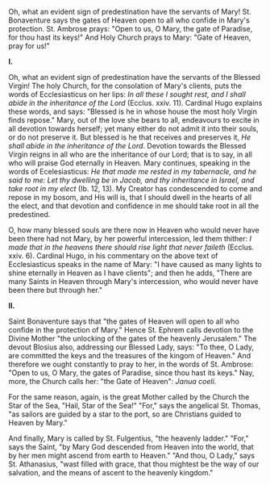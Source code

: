 
Oh, what an evident sign of predestination have the servants of Mary! St. Bonaventure says the gates of Heaven open to all who confide in Mary\'s protection. St. Ambrose prays: \"Open to us, O Mary, the gate of Paradise, for thou hast its keys!\" And Holy Church prays to Mary: \"Gate of Heaven, pray for us!\"

**I\.**

Oh, what an evident sign of predestination have the servants of the Blessed Virgin! The holy Church, for the consolation of Mary\'s clients, puts the words of Ecclesiasticus on her lips: *In all these I sought rest, and I shall abide in the inheritance of the Lord* (Ecclus. xxiv. 11). Cardinal Hugo explains these words, and says: \"Blessed is he in whose house the most holy Virgin finds repose.\" Mary, out of the love she bears to all, endeavours to excite in all devotion towards herself; yet many either do not admit it into their souls, or do not preserve it. But blessed is he that receives and preserves it, *He shall abide in the inheritance of the Lord*. Devotion towards the Blessed Virgin reigns in all who are the inheritance of our Lord; that is to say, in all who will praise God eternally in Heaven. Mary continues, speaking in the words of Ecelesiasticus: *He that made me rested in my tabernacle, and he said to me: Let thy dwelling be in Jacob, and thy inheritance in Israel, and take root in my elect* (Ib. 12, 13). My Creator has condescended to come and repose in my bosom, and His will is, that I should dwell in the hearts of all the elect, and that devotion and confidence in me should take root in all the predestined.

O, how many blessed souls are there now in Heaven who would never have been there had not Mary, by her powerful intercession, led them thither: *I made that in the heavens there should rise light that never faileth* (Ecclus. xxiv. 6). Cardinal Hugo, in his commentary on the above text of Ecclesiasticus speaks in the name of Mary: \"I have caused as many lights to shine eternally in Heaven as I have clients\"; and then he adds, \"There are many Saints in Heaven through Mary\'s intercession, who would never have been there but through her.\"

**II\.**

Saint Bonaventure says that \"the gates of Heaven will open to all who confide in the protection of Mary.\" Hence St. Ephrem calls devotion to the Divine Mother \"the unlocking of the gates of the heavenly Jerusalem.\" The devout Blosius also, addressing our Blessed Lady, says: \"To thee, O Lady, are committed the keys and the treasures of the kingom of Heaven.\" And therefore we ought constantly to pray to her, in the words of St. Ambrose: \"Open to us, O Mary, the gates of Paradise, since thou hast its keys.\" Nay, more, the Church calls her: \"the Gate of Heaven\": *Janua coeli*.

For the same reason, again, is the great Mother called by the Church the Star of the Sea, \"Hail, Star of the Sea!\" \"For,\" says the angelical St. Thomas, \"as sailors are guided by a star to the port, so are Christians guided to Heaven by Mary.\"

And finally, Mary is called by St. Fulgentius, \"the heavenly ladder.\" \"For,\" says the Saint, \"by Mary God descended from Heaven into the world, that by her men might ascend from earth to Heaven.\" \"And thou, O Lady,\" says St. Athanasius, \"wast filled with grace, that thou mightest be the way of our salvation, and the means of ascent to the heavenly kingdom.\"

